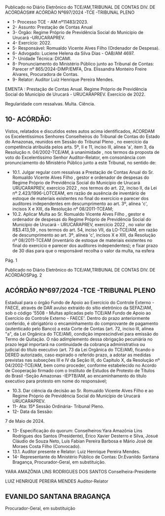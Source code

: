 Publicado  no  Diário  Eletrônico do TCE/AM,TRIBUNAL DE CONTAS DIV. DE ACÓRDÃOS## ACÓRDÃO Nº697/2024 -TCE -TRIBUNAL PLENO

- 1- Processo TCE - AM nº11483/2023.
- 2- Assunto: Prestação de Contas Anual
- 3- Órgão: Regime Próprio de Previdência Social do Município de Urucará -URUCARAPREV.
- 4- Exercício: 2022.
- 5- Responsável: Romualdo Vicente Alves Filho (Ordenador de Despesa).
- 6- Advogado: Luciene Helena da Silva Dias - OAB/AM 4697.
- 7- Unidade Técnica: DICAMI.
- 8- Pronunciamento  do  Ministério  Público  junto  ao  Tribunal  de  Contas: Parecer  nº 865/2024-DIMP/EMFA,  Dra.  Elissandra  Monteiro  Freire  Alvares, Procuradora  de Contas.
- 9- Relator: Auditor Luiz Henrique Pereira Mendes.

EMENTA : Prestação de Contas  Anual. Regime Próprio de Previdência Social do Município de Urucará - URUCARAPREV. Exercício de 2022.

Regularidade com ressalvas. Multa. Ciência.

## 10-  ACÓRDÃO:

Vistos, relatados e discutidos estes autos acima identificados, ACORDAM os Excelentíssimos Senhores Conselheiros do Tribunal de Contas do Estado do Amazonas, reunidos em Sessão do Tribunal Pleno , no exercício da competência atribuída pelos arts. 5º, II e 11, inciso III, alínea 'a', item 3, da Resolução n. 04/2002-TCE/AM, à unanimidade , nos termos da proposta de voto do Excelentíssimo Senhor Auditor-Relator, em consonância com pronunciamento do Ministério Público junto a este Tribunal, no sentido de:

- 10.1. Julgar  regular  com  ressalvas a  Prestação  de  Contas  Anual  do Sr. Romualdo Vicente Alves Filho ,  gestor  e  ordenador  de  despesas  do Regime  Próprio  de  Previdência  Social  do  Município  de  Urucará  URUCARAPREV, exercício 2022 ,  nos  termos do art. 22, inciso II,  da Lei  nº  2.423/1996-LOTCEAM, em razão de ausência de inventário de estoque  de  materiais  existentes  no  final  do  exercício  e  parecer  dos auditores  independentes  em  descumprimento  ao  art.  3º,  alínea  'c', incisos X e XIII, da Resolução nº 08/2011-TCEAM;
- 10.2. Aplicar  Multa ao Sr. Romualdo  Vicente  Alves  Filho , gestor e ordenador  de  despesas  do  Regime  Próprio  de  Previdência  Social  do Município de Urucará - URUCARAPREV, exercício 2022 , no valor de R$3.413,59 , nos termos do art. 54, inciso VII, da LO-TCE/AM, em razão de descumprimento ao art. 3º, alínea 'c', incisos X e XIII, da Resolução nº  08/2011-TCEAM (inventário  de  estoque  de  materiais  existentes  no final do exercício e parecer dos auditores independentes); e fixar prazo de 30 dias para que o responsável recolha o valor da multa, na esfera

Pág. 1

Publicado  no  Diário  Eletrônico do TCE/AM,TRIBUNAL DE CONTAS DIV. DE ACÓRDÃOSPág. 2

## ACÓRDÃO Nº697/2024 -TCE -TRIBUNAL PLENO

Estadual  para  o  órgão  Fundo  de  Apoio  ao  Exercício  do  Controle Externo - FAECE, através de DAR avulso extraído do sítio eletrônico da SEFAZ/AM,  sob  o  código  '5508  -  Multas  aplicadas  pelo  TCE/AM  Fundo de Apoio ao Exercício do Controle Externo - FAECE'. Dentro do prazo  anteriormente  conferido,  é  obrigatório  o  encaminhamento  do comprovante de pagamento (autenticado pelo Banco) a esta Corte de Contas  (art.  72,  inciso  III,  alínea  "a",  da  Lei  Orgânica  do  TCE/AM), condição  imprescindível  para  emissão  do  Termo  de  Quitação.  O  não adimplemento dessa obrigação pecuniária no prazo legal importará na continuidade da cobrança administrativa ou judicial do título executivo (art.  73  da  Lei  Orgânica  do  TCE/AM),  ficando  o  DERED  autorizado, caso  expirado  o  referido  prazo,  a  adotar  as  medidas  previstas  nas subseções  III  e  IV  da  Seção  III,  do  Capítulo  X,  da  Resolução  nº 04/2002-TCE/AM,  bem  como  proceder,  conforme  estabelecido  no Acordo de Cooperação firmado com o Instituto de Estudos de Protesto de Títulos do Brasil -Seção Amazonas -IEPTB/AM, ao encaminhamento  do  título executivo para protesto em  nome  do responsável;

- 10.3. Dar  ciência da  decisão  ao Sr. Romualdo  Vicente  Alves  Filho e  ao Regime  Próprio  de  Previdência  Social  do  Município  de  Urucará  URUCARAPREV.
- 11-  Ata: 15ª Sessão Ordinária- Tribunal Pleno.
- 12-  Data da Sessão:

7 de Maio de 2024.

- 13-  Especificação do quorum: Conselheiros:Yara Amazônia Lins Rodrigues dos Santos (Presidente), Érico Xavier Desterro e Silva, Josué Cláudio de Souza Neto, Luis Fabian Pereira Barbosa e Mário José de Moraes Costa Filho (Convocado).
- 13.1. Auditor presente e Relator: Luiz Henrique Pereira Mendes.
- 14-  Representante do Ministério Público de Contas: Dr.Evanildo Santana Bragança, Procurador-Geral, em substituição.

YARA AMAZÔNIA LINS RODRIGUES DOS SANTOS Conselheira-Presidente

LUIZ HENRIQUE PEREIRA MENDES Auditor-Relator

## EVANILDO SANTANA BRAGANÇA

Procurador-Geral, em substituição
